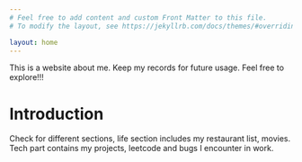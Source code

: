 ```yaml
---
# Feel free to add content and custom Front Matter to this file.
# To modify the layout, see https://jekyllrb.com/docs/themes/#overriding-theme-defaults

layout: home
---
```

This is a website about me. Keep my records for future usage. Feel free to explore!!!


# Introduction

Check for different sections, life section includes my restaurant list, movies.
Tech part contains my projects, leetcode and  bugs I encounter in work.
